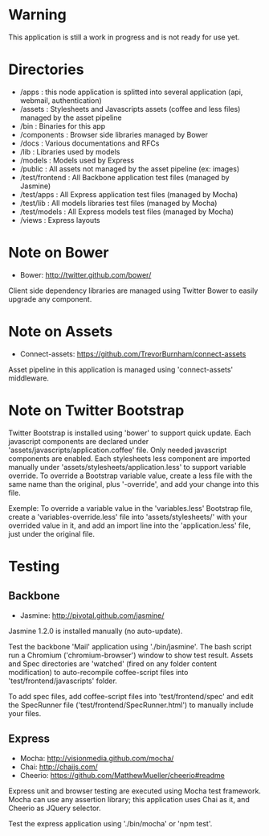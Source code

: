 Warning
=======

This application is still a work in progress and is not ready for use yet.

Directories
===========

* /apps          : this node application is splitted into several application (api, webmail, authentication)
* /assets        : Stylesheets and Javascripts assets (coffee and less files) managed by the asset pipeline
* /bin           : Binaries for this app
* /components    : Browser side libraries managed by Bower 
* /docs          : Various documentations and RFCs
* /lib           : Libraries used by models
* /models        : Models used by Express
* /public        : All assets not managed by the asset pipeline (ex: images)
* /test/frontend : All Backbone application test files (managed by Jasmine)
* /test/apps     : All Express application test files (managed by Mocha)
* /test/lib      : All models libraries test files (managed by Mocha)
* /test/models   : All Express models test files (managed by Mocha)
* /views         : Express layouts

Note on Bower
=============

* Bower: http://twitter.github.com/bower/

Client side dependency libraries are managed using Twitter Bower to easily upgrade any component.

Note on Assets
==============

* Connect-assets: https://github.com/TrevorBurnham/connect-assets

Asset pipeline in this application is managed using 'connect-assets' middleware.

Note on Twitter Bootstrap
=========================

Twitter Bootstrap is installed using 'bower' to support quick update.
Each javascript components are declared under 'assets/javascripts/application.coffee' file. Only needed javascript components are enabled.
Each stylesheets less component are imported manually under 'assets/stylesheets/application.less' to support variable override.
To override a Bootstrap variable value, create a less file with the same name than the original, plus '-override', and add your change into this file.

Exemple: To override a variable value in the 'variables.less' Bootstrap file, create a 'variables-override.less' file into 'assets/stylesheets/' with your overrided value in it, and add an import line into the 'application.less' file, just under the original file.

Testing
=======

Backbone
--------

* Jasmine: http://pivotal.github.com/jasmine/

Jasmine 1.2.0 is installed manually (no auto-update).

Test the backbone 'Mail' application using './bin/jasmine'. 
The bash script run a Chromium ('chromium-browser') window to show test result.
Assets and Spec directories are 'watched' (fired on any folder content modification) to auto-recompile coffee-script files into 'test/frontend/javascripts' folder.

To add spec files, add coffee-script files into 'test/frontend/spec' and edit the SpecRunner file ('test/frontend/SpecRunner.html') to manually include your files.

Express
-------

* Mocha: http://visionmedia.github.com/mocha/
* Chai: http://chaijs.com/
* Cheerio: https://github.com/MatthewMueller/cheerio#readme

Express unit and browser testing are executed using Mocha test framework. Mocha can use any assertion library; this application uses Chai as it, and Cheerio as JQuery selector.

Test the express application using './bin/mocha' or 'npm test'.